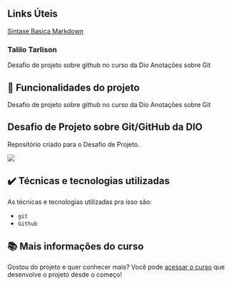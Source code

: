 
## Links Úteis
[Sintaxe Basica Markdown](https://www.markdownguide.org/basic-syntax/)

### Talilo Tarlison

Desafio  de projeto sobre github no curso da Dio
Anotações sobre Git

## 🔨 Funcionalidades do projeto

Desafio  de projeto sobre github no curso da Dio
Anotações sobre Git

## Desafio de Projeto sobre Git/GitHub da DIO
Repositório criado para o Desafio de Projeto.

![](img/amostra.gif)

## ✔️ Técnicas e tecnologias utilizadas

As técnicas e tecnologias utilizadas pra isso são:

- `git`
- `Github`


## 📚 Mais informações do curso
Gostou do projeto e quer conhecer mais? Você pode [acessar o curso](#) que desenvolve o projeto desde o começo!
